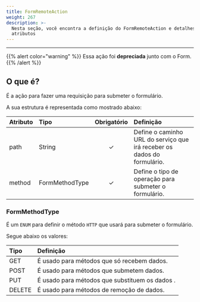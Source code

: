```yaml
---
title: FormRemoteAction
weight: 267
description: >-
  Nesta seção, você encontra a definição do FormRemoteAction e detalhes de seus
  atributos
---
```


---

{{% alert color="warning" %}}
Essa ação foi **depreciada** junto com o Form.
{{% /alert %}}

## O que é?

É a ação para fazer uma requisição para submeter o formulário.

A sua estrutura é representada como mostrado abaixo: 

<table>
  <thead>
    <tr>
      <th style="text-align:left">Atributo</th>
      <th style="text-align:left">Tipo</th>
      <th style="text-align:center">Obrigat&#xF3;rio</th>
      <th style="text-align:left">Defini&#xE7;&#xE3;o</th>
    </tr>
  </thead>
  <tbody>
    <tr>
      <td style="text-align:left">
        <p></p>
        <p>path</p>
      </td>
      <td style="text-align:left">String</td>
      <td style="text-align:center">&#x2713;</td>
      <td style="text-align:left">Define o caminho URL do servi&#xE7;o que ir&#xE1; receber os dados do
        formul&#xE1;rio.</td>
    </tr>
    <tr>
      <td style="text-align:left">method</td>
      <td style="text-align:left">FormMethodType</td>
      <td style="text-align:center">&#x2713;</td>
      <td style="text-align:left">Define o tipo de opera&#xE7;&#xE3;o para submeter o formul&#xE1;rio.</td>
    </tr>
  </tbody>
</table>

### FormMethodType

É um `ENUM` para definir o método `HTTP` que usará para submeter o formulário.

Segue abaixo os valores:

| Tipo | Definição |
| :--- | :--- |
| GET | É usado para métodos que só recebem dados. |
| POST | É usado para métodos que submetem dados. |
| PUT | É usado para métodos que substituem os dados . |
| DELETE | É usado para métodos de remoção de dados. |